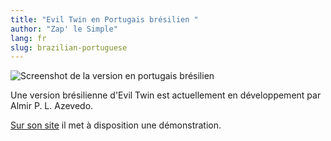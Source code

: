 ```yaml
---
title: "Evil Twin en Portugais brésilien "
author: "Zap' le Simple"
lang: fr
slug: brazilian-portuguese
---
```


![Screenshot de la version en portugais brésilien](/images/eviltwin_brasilian.jpg)

Une version brésilienne d'Evil Twin est actuellement en développement par Almir P. L. Azevedo.

[Sur son site](https://almir-th.blogspot.com/p/evil-twin.html) il met à disposition une démonstration.